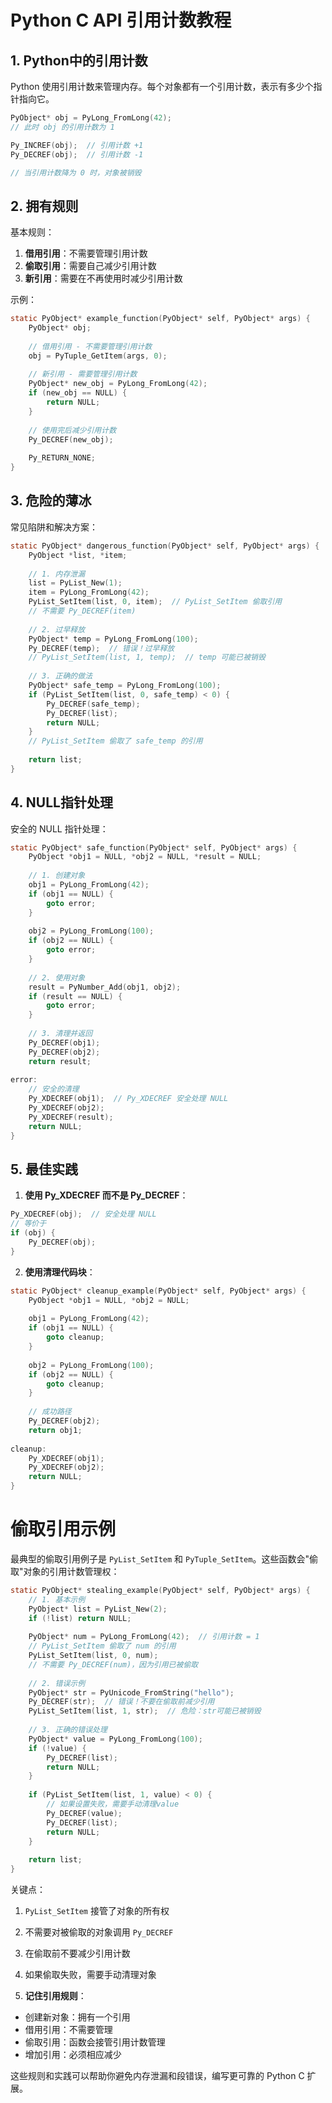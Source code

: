

# Python C API 引用计数教程

## 1. Python中的引用计数

Python 使用引用计数来管理内存。每个对象都有一个引用计数，表示有多少个指针指向它。

````c
PyObject* obj = PyLong_FromLong(42);
// 此时 obj 的引用计数为 1

Py_INCREF(obj);  // 引用计数 +1
Py_DECREF(obj);  // 引用计数 -1

// 当引用计数降为 0 时，对象被销毁
````

## 2. 拥有规则

基本规则：
1. **借用引用**：不需要管理引用计数
2. **偷取引用**：需要自己减少引用计数
3. **新引用**：需要在不再使用时减少引用计数

示例：
````c
static PyObject* example_function(PyObject* self, PyObject* args) {
    PyObject* obj;
    
    // 借用引用 - 不需要管理引用计数
    obj = PyTuple_GetItem(args, 0);
    
    // 新引用 - 需要管理引用计数
    PyObject* new_obj = PyLong_FromLong(42);
    if (new_obj == NULL) {
        return NULL;
    }
    
    // 使用完后减少引用计数
    Py_DECREF(new_obj);
    
    Py_RETURN_NONE;
}
````

## 3. 危险的薄冰

常见陷阱和解决方案：

````c
static PyObject* dangerous_function(PyObject* self, PyObject* args) {
    PyObject *list, *item;
    
    // 1. 内存泄漏
    list = PyList_New(1);
    item = PyLong_FromLong(42);
    PyList_SetItem(list, 0, item);  // PyList_SetItem 偷取引用
    // 不需要 Py_DECREF(item)
    
    // 2. 过早释放
    PyObject* temp = PyLong_FromLong(100);
    Py_DECREF(temp);  // 错误！过早释放
    // PyList_SetItem(list, 1, temp);  // temp 可能已被销毁
    
    // 3. 正确的做法
    PyObject* safe_temp = PyLong_FromLong(100);
    if (PyList_SetItem(list, 0, safe_temp) < 0) {
        Py_DECREF(safe_temp);
        Py_DECREF(list);
        return NULL;
    }
    // PyList_SetItem 偷取了 safe_temp 的引用
    
    return list;
}
````

## 4. NULL指针处理

安全的 NULL 指针处理：

````c
static PyObject* safe_function(PyObject* self, PyObject* args) {
    PyObject *obj1 = NULL, *obj2 = NULL, *result = NULL;
    
    // 1. 创建对象
    obj1 = PyLong_FromLong(42);
    if (obj1 == NULL) {
        goto error;
    }
    
    obj2 = PyLong_FromLong(100);
    if (obj2 == NULL) {
        goto error;
    }
    
    // 2. 使用对象
    result = PyNumber_Add(obj1, obj2);
    if (result == NULL) {
        goto error;
    }
    
    // 3. 清理并返回
    Py_DECREF(obj1);
    Py_DECREF(obj2);
    return result;
    
error:
    // 安全的清理
    Py_XDECREF(obj1);  // Py_XDECREF 安全处理 NULL
    Py_XDECREF(obj2);
    Py_XDECREF(result);
    return NULL;
}
````

## 5. 最佳实践

1. **使用 Py_XDECREF 而不是 Py_DECREF**：
````c
Py_XDECREF(obj);  // 安全处理 NULL
// 等价于
if (obj) {
    Py_DECREF(obj);
}
````

2. **使用清理代码块**：
````c
static PyObject* cleanup_example(PyObject* self, PyObject* args) {
    PyObject *obj1 = NULL, *obj2 = NULL;
    
    obj1 = PyLong_FromLong(42);
    if (obj1 == NULL) {
        goto cleanup;
    }
    
    obj2 = PyLong_FromLong(100);
    if (obj2 == NULL) {
        goto cleanup;
    }
    
    // 成功路径
    Py_DECREF(obj2);
    return obj1;
    
cleanup:
    Py_XDECREF(obj1);
    Py_XDECREF(obj2);
    return NULL;
}
````




# 偷取引用示例

最典型的偷取引用例子是 `PyList_SetItem` 和 `PyTuple_SetItem`。这些函数会"偷取"对象的引用计数管理权：

````c
static PyObject* stealing_example(PyObject* self, PyObject* args) {
    // 1. 基本示例
    PyObject* list = PyList_New(2);
    if (!list) return NULL;
    
    PyObject* num = PyLong_FromLong(42);  // 引用计数 = 1
    // PyList_SetItem 偷取了 num 的引用
    PyList_SetItem(list, 0, num);  
    // 不需要 Py_DECREF(num)，因为引用已被偷取
    
    // 2. 错误示例
    PyObject* str = PyUnicode_FromString("hello");
    Py_DECREF(str);  // 错误！不要在偷取前减少引用
    PyList_SetItem(list, 1, str);  // 危险：str可能已被销毁
    
    // 3. 正确的错误处理
    PyObject* value = PyLong_FromLong(100);
    if (!value) {
        Py_DECREF(list);
        return NULL;
    }
    
    if (PyList_SetItem(list, 1, value) < 0) {
        // 如果设置失败，需要手动清理value
        Py_DECREF(value);
        Py_DECREF(list);
        return NULL;
    }
    
    return list;
}
````

关键点：
1. `PyList_SetItem` 接管了对象的所有权
2. 不需要对被偷取的对象调用 `Py_DECREF`
3. 在偷取前不要减少引用计数
4. 如果偷取失败，需要手动清理对象

3. **记住引用规则**：
- 创建新对象：拥有一个引用
- 借用引用：不需要管理
- 偷取引用：函数会接管引用计数管理
- 增加引用：必须相应减少

这些规则和实践可以帮助你避免内存泄漏和段错误，编写更可靠的 Python C 扩展。
